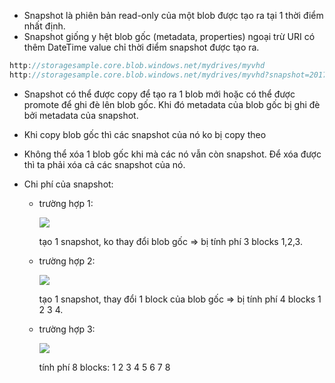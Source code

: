 * Snapshot là phiên bản read-only của một blob được tạo ra tại 1 thời điểm nhất định.
* Snapshot giống y hệt blob gốc (metadata, properties) ngoại trừ URI có thêm DateTime value
chỉ thời điểm snapshot được tạo ra.
```javascript
http://storagesample.core.blob.windows.net/mydrives/myvhd
http://storagesample.core.blob.windows.net/mydrives/myvhd?snapshot=2017-03-09T01:42:34.9360000Z
```
* Snapshot có thể được copy để tạo ra 1 blob mới hoặc có thể được promote để ghi đè
lên blob gốc. Khi đó metadata của blob gốc bị ghi đè bởi metadata của snapshot.
* Khi copy blob gốc thì các snapshot của nó ko bị copy theo
* Không thể xóa 1 blob gốc khi mà các nó vẫn còn snapshot. Để xóa được thì ta phải
xóa cả các snapshot của nó.
* Chi phí của snapshot:

    - trường hợp 1:

        ![](https://docs.microsoft.com/en-us/azure/storage/media/storage-blob-snapshots/storage-blob-snapshots-billing-scenario-1.png)

        tạo 1 snapshot, ko thay đổi blob gốc => bị tính phí 3 blocks 1,2,3.
    - trường hợp 2:

        ![](https://docs.microsoft.com/en-us/azure/storage/media/storage-blob-snapshots/storage-blob-snapshots-billing-scenario-3.png)

        tạo 1 snapshot, thay đổi 1 block của blob gốc => bị tính phí 4 blocks 1 2 3 4.
    - trường hợp 3:

        ![](https://docs.microsoft.com/en-us/azure/storage/media/storage-blob-snapshots/storage-blob-snapshots-billing-scenario-4.png)
        
        tính phí 8 blocks: 1 2 3 4 5 6 7 8
